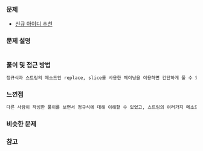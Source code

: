 ### 문제

- [신규 아이디 추천](https://programmers.co.kr/learn/courses/30/lessons/72410)

### 문제 설명

```markdown

```

### 풀이 및 접근 방법

```markdown
정규식과 스트링의 메소드인 replace, slice를 사용한 체이닝을 이용하면 간단하게 풀 수 있는 문제였다.
```

### 느낀점

```markdown
다른 사람이 작성한 풀이를 보면서 정규식에 대해 이해할 수 있었고, 스트링의 여러가지 메소드들을 알게 되었다.
```

### 비슷한 문제

### 참고
